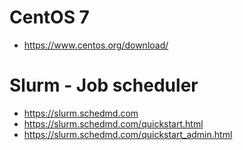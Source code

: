 # CentOS 7

- <a href="https://www.centos.org/download/" target="_blank"> https://www.centos.org/download/</a>

# Slurm - Job scheduler

- <a href="https://slurm.schedmd.com" target="_blank"> https://slurm.schedmd.com </a>
- <a href="https://slurm.schedmd.com/quickstart.html" target="_blank"> https://slurm.schedmd.com/quickstart.html </a>
- <a href="https://slurm.schedmd.com/quickstart_admin.html" target="_blank"> https://slurm.schedmd.com/quickstart_admin.html </a>
